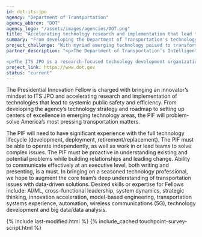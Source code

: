 ```yaml
---
id: dot-its-jpo
agency: "Department of Transportation"
agency_abbrev: "DOT"
agency_logo: "/assets/images/agencies/DOT.png"
title: "Accelerating technology research and implementation that lead to public safety and efficiency"
summary: "From developing the Department of Transportation's technology strategy and roadmap, to setting up centers of excellence in emerging technology areas, the PIF will be tasked with problem-solving America’s most pressing transportation matters."
project_challenge: "With myriad emerging technology poised to transform the way Americans move, how can we ensure America’s current and future transportation systems are safe and efficient?"
partner_description: "<p>The Department of Transportation’s Intelligent Transportation Systems Joint Program Office (ITS JPO) is the nexus of cutting-edge research, development and educational activities for technologies enabling society to move safer and more efficiently.</p>

<p>The ITS JPO is a research-focused technology development organization. We are a group of highly-motivated individuals from different walks of life working with and leading the department's cross-functional teams. While we think big, we start small then scale our successes. We operate as a meritocracy (your talent and work is your value, not your pedigree or rank), decisions are fueled by data, and we iterate and pivot based on what is of value to our stakeholders (Federal/State/Municipal/City agencies, the private sector, individual citizens, etc). As a senior advisor to the Joint Program Office, you will be integral to understanding and building solutions around key technologies including artificial intelligence (AI), automated driving and autonomous systems, wireless communications, cybersecurity and many more.</p>"
project_link: https://www.dot.gov
status: "current"
---
```

The Presidential Innovation Fellow is charged with bringing an innovator’s mindset to ITS JPO and accelerating research and implementation of technologies that lead to systemic public safety and efficiency. From developing the agency’s technology strategy and roadmap to setting up centers of excellence in emerging technology areas, the PIF will problem-solve America’s most pressing transportation matters.

The PIF will need to have significant experience with the full technology lifecycle (development, deployment, retirement/replacement). The PIF must be able to operate independently, as well as work in or lead teams to solve complex issues. The PIF must be proactive in understanding existing and potential problems while building relationships and leading change. Ability to communicate effectively at an executive level, both writing and presenting, is a must. In bringing on a seasoned technology professional, we hope to augment the core team’s deep understanding of transportation issues with data-driven solutions. Desired skills or expertise for Fellows include: AI/ML, cross-functional leadership, system dynamics, strategic thinking, innovation acceleration, model-based engineering, transportation systems experience, automation, wireless communications (5G), technology development and big data/data analysis.

<section class="usa-section">
  <div class="grid-container">
    {% include last-modified.html %}
    {% include_cached touchpoint-survey-script.html %}
  </div>
</section>